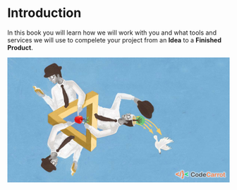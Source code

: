 # Introduction

In this book you will learn how we will work with you and what tools and services we will use to compelete your project from an **Idea** to a **Finished Product**.

![Work together and collaborate](.gitbook/assets/work-together-and-collaborate.png)

